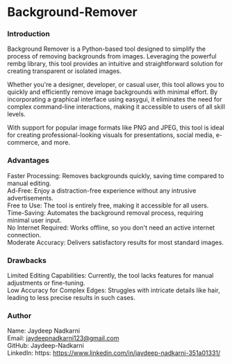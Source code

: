 # Background-Remover

### Introduction
Background Remover is a Python-based tool designed to simplify the process of removing backgrounds from images. Leveraging the powerful rembg library, this tool provides an intuitive and straightforward solution for creating transparent or isolated images.

Whether you're a designer, developer, or casual user, this tool allows you to quickly and efficiently remove image backgrounds with minimal effort. By incorporating a graphical interface using easygui, it eliminates the need for complex command-line interactions, making it accessible to users of all skill levels.

With support for popular image formats like PNG and JPEG, this tool is ideal for creating professional-looking visuals for presentations, social media, e-commerce, and more.

### Advantages
Faster Processing: Removes backgrounds quickly, saving time compared to manual editing.<br>
Ad-Free: Enjoy a distraction-free experience without any intrusive advertisements.<br>
Free to Use: The tool is entirely free, making it accessible for all users.<br>
Time-Saving: Automates the background removal process, requiring minimal user input.<br>
No Internet Required: Works offline, so you don't need an active internet connection.<br>
Moderate Accuracy: Delivers satisfactory results for most standard images.<br>

### Drawbacks
Limited Editing Capabilities: Currently, the tool lacks features for manual adjustments or fine-tuning. <br>
Low Accuracy for Complex Edges: Struggles with intricate details like hair, leading to less precise results in such cases.<br>

### Author
Name: Jaydeep Nadkarni <br>
Email: jaydeepnadkarni123@gmail.com<br>
GitHub: Jaydeep-Nadkarni<br>
LinkedIn: https: https://www.linkedin.com/in/jaydeep-nadkarni-351a01331/<br>

